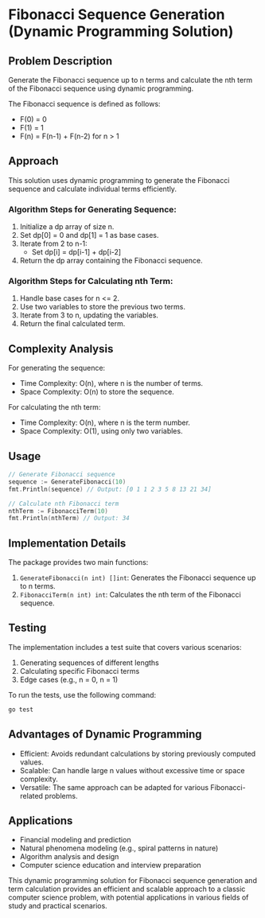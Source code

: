 # Fibonacci Sequence Generation (Dynamic Programming Solution)

## Problem Description

Generate the Fibonacci sequence up to n terms and calculate the nth term of the Fibonacci sequence using dynamic programming.

The Fibonacci sequence is defined as follows:
- F(0) = 0
- F(1) = 1
- F(n) = F(n-1) + F(n-2) for n > 1

## Approach

This solution uses dynamic programming to generate the Fibonacci sequence and calculate individual terms efficiently.

### Algorithm Steps for Generating Sequence:

1. Initialize a dp array of size n.
2. Set dp[0] = 0 and dp[1] = 1 as base cases.
3. Iterate from 2 to n-1:
   - Set dp[i] = dp[i-1] + dp[i-2]
4. Return the dp array containing the Fibonacci sequence.

### Algorithm Steps for Calculating nth Term:

1. Handle base cases for n <= 2.
2. Use two variables to store the previous two terms.
3. Iterate from 3 to n, updating the variables.
4. Return the final calculated term.

## Complexity Analysis

For generating the sequence:
- Time Complexity: O(n), where n is the number of terms.
- Space Complexity: O(n) to store the sequence.

For calculating the nth term:
- Time Complexity: O(n), where n is the term number.
- Space Complexity: O(1), using only two variables.

## Usage

```go
// Generate Fibonacci sequence
sequence := GenerateFibonacci(10)
fmt.Println(sequence) // Output: [0 1 1 2 3 5 8 13 21 34]

// Calculate nth Fibonacci term
nthTerm := FibonacciTerm(10)
fmt.Println(nthTerm) // Output: 34
```

## Implementation Details

The package provides two main functions:

1. `GenerateFibonacci(n int) []int`: Generates the Fibonacci sequence up to n terms.
2. `FibonacciTerm(n int) int`: Calculates the nth term of the Fibonacci sequence.

## Testing

The implementation includes a test suite that covers various scenarios:

1. Generating sequences of different lengths
2. Calculating specific Fibonacci terms
3. Edge cases (e.g., n = 0, n = 1)

To run the tests, use the following command:

```bash
go test
```

## Advantages of Dynamic Programming

- Efficient: Avoids redundant calculations by storing previously computed values.
- Scalable: Can handle large n values without excessive time or space complexity.
- Versatile: The same approach can be adapted for various Fibonacci-related problems.

## Applications

- Financial modeling and prediction
- Natural phenomena modeling (e.g., spiral patterns in nature)
- Algorithm analysis and design
- Computer science education and interview preparation

This dynamic programming solution for Fibonacci sequence generation and term calculation provides an efficient and scalable approach to a classic computer science problem, with potential applications in various fields of study and practical scenarios.
